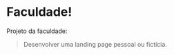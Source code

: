 # Faculdade!
    
 Projeto da faculdade: 
<blockquote> Desenvolver uma landing page  pessoal ou fictícia.  </blockquote>
